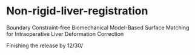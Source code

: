 # Non-rigid-liver-registration
Boundary Constraint-free Biomechanical Model-Based Surface Matching for Intraoperative Liver Deformation Correction

Finishing the release by 12/30/
